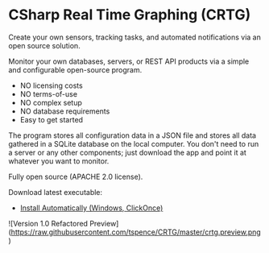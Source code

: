 # CSharp Real Time Graphing (CRTG)

Create your own sensors, tracking tasks, and automated notifications via an open source solution.

Monitor your own databases, servers, or REST API products via a simple and configurable open-source program.
* NO licensing costs
* NO terms-of-use
* NO complex setup
* NO database requirements
* Easy to get started

The program stores all configuration data in a JSON file and stores all data gathered in a SQLite database on the local computer.  You don't need to run a server or any other components; just download the app and point it at whatever you want to monitor.

Fully open source (APACHE 2.0 license).  

Download latest executable:
* <a href="https://raw.githubusercontent.com/tspence/CRTG/master/Publish/CRTG.UI.application">Install Automatically (Windows, ClickOnce)</a>

![Version 1.0 Refactored Preview]
(https://raw.githubusercontent.com/tspence/CRTG/master/crtg.preview.png)
